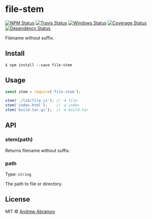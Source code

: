 file-stem
=========

[![NPM Status][npm-img]][npm]
[![Travis Status][test-img]][travis]
[![Windows Status][appveyor-img]][appveyor]
[![Coverage Status][coverage-img]][coveralls]
[![Dependency Status][david-img]][david]

[npm]:          https://www.npmjs.org/package/file-stem
[npm-img]:      https://img.shields.io/npm/v/file-stem.svg

[travis]:       https://travis-ci.org/blond/file-stem
[test-img]:     https://img.shields.io/travis/blond/file-stem.svg?label=tests

[appveyor]:     https://ci.appveyor.com/project/blond/file-stem
[appveyor-img]: http://img.shields.io/appveyor/ci/blond/file-stem.svg?style=flat&label=windows

[coveralls]:    https://coveralls.io/r/blond/file-stem
[coverage-img]: https://img.shields.io/coveralls/blond/file-stem.svg

[david]:        https://david-dm.org/blond/file-stem
[david-img]:    http://img.shields.io/david/blond/file-stem.svg?style=flat

Filename without suffix.

Install
-------

```
$ npm install --save file-stem
```

Usage
-----

```js
const stem = require('file-stem');

stem('./lib/file.js'); // ➜ file
stem('index.html');    // ➜ index
stem('build.tar.gz');  // ➜ build.tar
```

API
---

### stem(path)

Returns filename without suffix.

### path

Type: `string`

The path to file or directory.

License
-------

MIT © [Andrew Abramov](https://github.com/blond)
